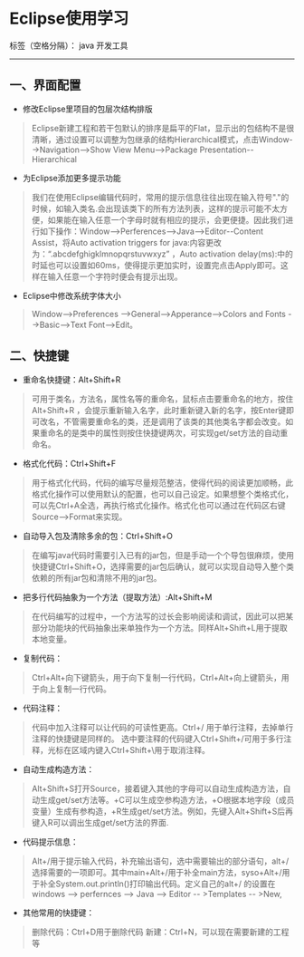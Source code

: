 # Eclipse使用学习

标签（空格分隔）： java 开发工具

---
一、界面配置
-
- 修改Eclipse里项目的包层次结构排版
> Eclipse新建工程和若干包默认的排序是扁平的Flat，显示出的包结构不是很清晰，通过设置可以调整为包继承的结构Hierarchical模式，点击Window-->Navigation-->Show View Menu-->Package Presentation--Hierarchical

- 为Eclipse添加更多提示功能
> 我们在使用Eclipse编辑代码时，常用的提示信息往往出现在输入符号"."的时候，如输入类名.会出现该类下的所有方法列表，这样的提示可能不太方便，如果能在输入任意一个字母时就有相应的提示，会更便捷。因此我们进行如下操作：Window-->Perferences-->Java-->Editor--Content Assist，将Auto activation triggers for java:内容更改为：“.abcdefghigklmnopqrstuvwxyz” ，Auto activation delay(ms):中的时延也可以设置如60ms，使得提示更加实时，设置完点击Apply即可。这样在输入任意一个字符时便会有提示出现。

- Eclipse中修改系统字体大小
> Window-->Preferences -->General-->Apperance-->Colors and Fonts -->Basic-->Text Font-->Edit。

二、快捷键
--

- 重命名快捷键：Alt+Shift+R
> 可用于类名，方法名，属性名等的重命名，鼠标点击要重命名的地方，按住Alt+Shift+R ，会提示重新输入名字，此时重新键入新的名字，按Enter键即可改名，不管需要重命名的类，还是调用了该类的其他类名字都会改变。如果重命名的是类中的属性则按住快捷键两次，可实现get/set方法的自动重命名。

- 格式化代码：Ctrl+Shift+F
> 用于格式化代码，代码的编写尽量规范整洁，使得代码的阅读更加顺畅，此格式化操作可以使用默认的配置，也可以自己设定。如果想整个类格式化，可以先Ctrl+A全选，再执行格式化操作。格式化也可以通过在代码区右键Source-->Format来实现。

- 自动导入包及清除多余的包：Ctrl+Shift+O
> 在编写java代码时需要引入已有的jar包，但是手动一个个导包很麻烦，使用快捷键Ctrl+Shift+O，选择需要的jar包后确认，就可以实现自动导入整个类依赖的所有jar包和清除不用的jar包。
 
- 把多行代码抽象为一个方法（提取方法）:Alt+Shift+M
> 在代码编写的过程中，一个方法写的过长会影响阅读和调试，因此可以把某部分功能块的代码抽象出来单独作为一个方法。同样Alt+Shift+L用于提取本地变量。

- 复制代码：
> Ctrl+Alt+向下键箭头，用于向下复制一行代码，Ctrl+Alt+向上键箭头，用于向上复制一行代码。

- 代码注释：
> 代码中加入注释可以让代码的可读性更高。Ctrl+/ 用于单行注释，去掉单行注释的快捷键是同样的。 选中要注释的代码键入Ctrl+Shift+/可用于多行注释，光标在区域内键入Ctrl+Shift+\用于取消注释。

- 自动生成构造方法：
> Alt+Shift+S打开Source，接着键入其他的字母可以自动生成构造方法，自动生成get/set方法等。+C可以生成空参构造方法，+O根据本地字段（成员变量）生成有参构造，+R生成get/set方法。例如，先键入Alt+Shift+S后再键入R可以调出生成get/set方法的界面.

- 代码提示信息：
> Alt+/用于提示输入代码，补充输出语句，选中需要输出的部分语句，alt+/选择需要的一项即可。其中main+Alt+/用于补全main方法，syso+Alt+/用于补全System.out.println()打印输出代码。定义自己的alt+/ 的设置在windows --> perfernces --> Java --> Editor -- >Templates -- >New,

- 其他常用的快捷键：
> 删除代码：Ctrl+D用于删除代码
新建：Ctrl+N，可以现在需要新建的工程等
